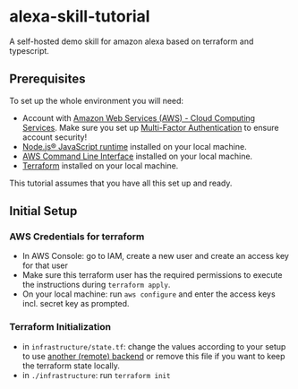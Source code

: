 # alexa-skill-tutorial
A self-hosted demo skill for amazon alexa based on terraform and typescript.

## Prerequisites

To set up the whole environment you will need:

- Account with [Amazon Web Services (AWS) - Cloud Computing Services](https://aws.amazon.com). Make sure you set up [Multi-Factor Authentication](https://aws.amazon.com/iam/details/mfa/) to ensure account security!
- [Node.js® JavaScript runtime](https://nodejs.org/en/) installed on your local machine.
- [AWS Command Line Interface](https://aws.amazon.com/cli/) installed on your local machine.
- [Terraform](https://learn.hashicorp.com/terraform/getting-started/install.html) installed on your local machine.

This tutorial assumes that you have all this set up and ready.
## Initial Setup

### AWS Credentials for terraform

- In AWS Console: go to IAM, create a new user and create an access key for that user
- Make sure this terraform user has the required permissions to execute the instructions during `terraform apply`.
- On your local machine: run `aws configure` and enter the access keys incl. secret key as prompted.

### Terraform Initialization

- in `infrastructure/state.tf`: change the values according to your setup to use [another (remote) backend](https://www.terraform.io/docs/backends/index.html) or remove this file if you want to keep the terraform state locally.
- in `./infrastructure`: run `terraform init`
